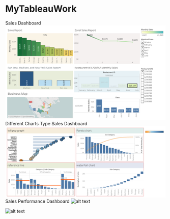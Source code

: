 # MyTableauWork
Sales Dashboard
![alt text](https://github.com/NabanitaBorua/MyTableauWork/blob/main/Dashboard%201.png)
Different Charts Type Sales Dashboard
![alt text](https://github.com/NabanitaBorua/MyTableauWork/blob/main/Dashboard%202.png)
Sales Performance Dashboard
![alt text](https://github.com/NabanitaBorua/MyTableauWork/blob/main/Dashboard%203.png)

![alt text](https://github.com/NabanitaBorua/MyTableauWork/blob/main/dashboard%205.png)
